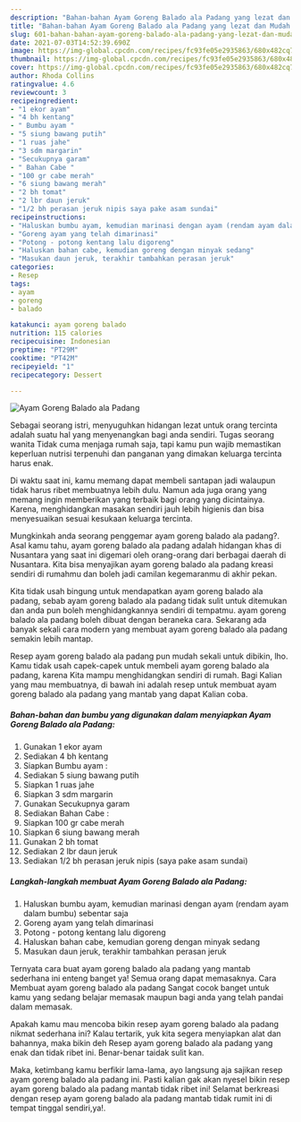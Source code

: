 ```yaml
---
description: "Bahan-bahan Ayam Goreng Balado ala Padang yang lezat dan Mudah Dibuat"
title: "Bahan-bahan Ayam Goreng Balado ala Padang yang lezat dan Mudah Dibuat"
slug: 601-bahan-bahan-ayam-goreng-balado-ala-padang-yang-lezat-dan-mudah-dibuat
date: 2021-07-03T14:52:39.690Z
image: https://img-global.cpcdn.com/recipes/fc93fe05e2935863/680x482cq70/ayam-goreng-balado-ala-padang-foto-resep-utama.jpg
thumbnail: https://img-global.cpcdn.com/recipes/fc93fe05e2935863/680x482cq70/ayam-goreng-balado-ala-padang-foto-resep-utama.jpg
cover: https://img-global.cpcdn.com/recipes/fc93fe05e2935863/680x482cq70/ayam-goreng-balado-ala-padang-foto-resep-utama.jpg
author: Rhoda Collins
ratingvalue: 4.6
reviewcount: 3
recipeingredient:
- "1 ekor ayam"
- "4 bh kentang"
- " Bumbu ayam "
- "5 siung bawang putih"
- "1 ruas jahe"
- "3 sdm margarin"
- "Secukupnya garam"
- " Bahan Cabe "
- "100 gr cabe merah"
- "6 siung bawang merah"
- "2 bh tomat"
- "2 lbr daun jeruk"
- "1/2 bh perasan jeruk nipis saya pake asam sundai"
recipeinstructions:
- "Haluskan bumbu ayam, kemudian marinasi dengan ayam (rendam ayam dalam bumbu) sebentar saja"
- "Goreng ayam yang telah dimarinasi"
- "Potong - potong kentang lalu digoreng"
- "Haluskan bahan cabe, kemudian goreng dengan minyak sedang"
- "Masukan daun jeruk, terakhir tambahkan perasan jeruk"
categories:
- Resep
tags:
- ayam
- goreng
- balado

katakunci: ayam goreng balado 
nutrition: 115 calories
recipecuisine: Indonesian
preptime: "PT29M"
cooktime: "PT42M"
recipeyield: "1"
recipecategory: Dessert

---
```



![Ayam Goreng Balado ala Padang](https://img-global.cpcdn.com/recipes/fc93fe05e2935863/680x482cq70/ayam-goreng-balado-ala-padang-foto-resep-utama.jpg)

Sebagai seorang istri, menyuguhkan hidangan lezat untuk orang tercinta adalah suatu hal yang menyenangkan bagi anda sendiri. Tugas seorang  wanita Tidak cuma menjaga rumah saja, tapi kamu pun wajib memastikan keperluan nutrisi terpenuhi dan panganan yang dimakan keluarga tercinta harus enak.

Di waktu  saat ini, kamu memang dapat membeli santapan jadi walaupun tidak harus ribet membuatnya lebih dulu. Namun ada juga orang yang memang ingin memberikan yang terbaik bagi orang yang dicintainya. Karena, menghidangkan masakan sendiri jauh lebih higienis dan bisa menyesuaikan sesuai kesukaan keluarga tercinta. 



Mungkinkah anda seorang penggemar ayam goreng balado ala padang?. Asal kamu tahu, ayam goreng balado ala padang adalah hidangan khas di Nusantara yang saat ini digemari oleh orang-orang dari berbagai daerah di Nusantara. Kita bisa menyajikan ayam goreng balado ala padang kreasi sendiri di rumahmu dan boleh jadi camilan kegemaranmu di akhir pekan.

Kita tidak usah bingung untuk mendapatkan ayam goreng balado ala padang, sebab ayam goreng balado ala padang tidak sulit untuk ditemukan dan anda pun boleh menghidangkannya sendiri di tempatmu. ayam goreng balado ala padang boleh dibuat dengan beraneka cara. Sekarang ada banyak sekali cara modern yang membuat ayam goreng balado ala padang semakin lebih mantap.

Resep ayam goreng balado ala padang pun mudah sekali untuk dibikin, lho. Kamu tidak usah capek-capek untuk membeli ayam goreng balado ala padang, karena Kita mampu menghidangkan sendiri di rumah. Bagi Kalian yang mau membuatnya, di bawah ini adalah resep untuk membuat ayam goreng balado ala padang yang mantab yang dapat Kalian coba.

<!--inarticleads1-->

##### Bahan-bahan dan bumbu yang digunakan dalam menyiapkan Ayam Goreng Balado ala Padang:

1. Gunakan 1 ekor ayam
1. Sediakan 4 bh kentang
1. Siapkan  Bumbu ayam :
1. Sediakan 5 siung bawang putih
1. Siapkan 1 ruas jahe
1. Siapkan 3 sdm margarin
1. Gunakan Secukupnya garam
1. Sediakan  Bahan Cabe :
1. Siapkan 100 gr cabe merah
1. Siapkan 6 siung bawang merah
1. Gunakan 2 bh tomat
1. Sediakan 2 lbr daun jeruk
1. Sediakan 1/2 bh perasan jeruk nipis (saya pake asam sundai)




<!--inarticleads2-->

##### Langkah-langkah membuat Ayam Goreng Balado ala Padang:

1. Haluskan bumbu ayam, kemudian marinasi dengan ayam (rendam ayam dalam bumbu) sebentar saja
1. Goreng ayam yang telah dimarinasi
1. Potong - potong kentang lalu digoreng
1. Haluskan bahan cabe, kemudian goreng dengan minyak sedang
1. Masukan daun jeruk, terakhir tambahkan perasan jeruk




Ternyata cara buat ayam goreng balado ala padang yang mantab sederhana ini enteng banget ya! Semua orang dapat memasaknya. Cara Membuat ayam goreng balado ala padang Sangat cocok banget untuk kamu yang sedang belajar memasak maupun bagi anda yang telah pandai dalam memasak.

Apakah kamu mau mencoba bikin resep ayam goreng balado ala padang nikmat sederhana ini? Kalau tertarik, yuk kita segera menyiapkan alat dan bahannya, maka bikin deh Resep ayam goreng balado ala padang yang enak dan tidak ribet ini. Benar-benar taidak sulit kan. 

Maka, ketimbang kamu berfikir lama-lama, ayo langsung aja sajikan resep ayam goreng balado ala padang ini. Pasti kalian gak akan nyesel bikin resep ayam goreng balado ala padang mantab tidak ribet ini! Selamat berkreasi dengan resep ayam goreng balado ala padang mantab tidak rumit ini di tempat tinggal sendiri,ya!.

